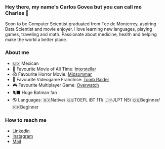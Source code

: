 ### Hey there, my name's Carlos Govea but you can call me Charles 👋

Soon to be Computer Scientist graduated from Tec de Monterrey, aspiring Data Scientist and movie enjoyer. I love learning new languages, playing games, traveling and math. Passionate about medicine, health and helping make the world a better place.

### About me
- 🇲🇽 Mexican
- 🔭 Favourite Movie of All Time: [Interstellar](https://en.wikipedia.org/wiki/Interstellar_(film))
- 😱 Favourite Horror Movie: [Midsommar](https://en.wikipedia.org/wiki/Midsommar)
- 🏹 Favourite Videogame Franchise: [Tomb Raider](https://en.wikipedia.org/wiki/Tomb_Raider)
- 🎮 Favourite Multiplayer Game: [Overwatch](https://en.wikipedia.org/wiki/Overwatch)
- 🐈‍⬛ Huge Batman fan
- 🌎 Languages: 🇲🇽Native/ 🇬🇧TOEFL iBT 111/ 🇯🇵JLPT N5/ 🇩🇪Beginner/ 🇰🇷Beginner

### How to reach me
- [Linkedin](https://www.linkedin.com/in/carlos-govea-gzz/)
- [Instagram](https://www.instagram.com/nosferatu.noire/)
- [Mail](charles-1110@hotmail.com)

<!--
**CharlesGovea/CharlesGovea** is a ✨ _special_ ✨ repository because its `README.md` (this file) appears on your GitHub profile.

Here are some ideas to get you started:

- 🔭 I’m currently working on ...
- 🌱 I’m currently learning ...
- 👯 I’m looking to collaborate on ...
- 🤔 I’m looking for help with ...
- 💬 Ask me about ...
- 📫 How to reach me: ...
- 😄 Pronouns: ...
- ⚡ Fun fact: ...
-->
